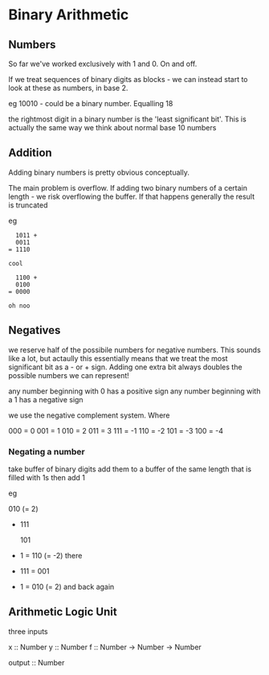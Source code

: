 # Binary Arithmetic

## Numbers
So far we've worked exclusively with 1 and 0. On and off.

If we treat sequences of binary digits as blocks - we can instead start to look
at these as numbers, in base 2.

eg 10010 - could be a binary number. Equalling 18

the rightmost digit in a binary number is the 'least significant bit'. This is
actually the same way we think about normal base 10 numbers

## Addition

Adding binary numbers is pretty obvious conceptually.

The main problem is overflow. If adding two binary numbers of a certain length -
we risk overflowing the buffer. If that happens generally the result is
truncated

eg

```
  1011 +
  0011
= 1110 

cool
```


```
  1100 +
  0100
= 0000   

oh noo
```

## Negatives

we reserve half of the possibile numbers for negative numbers. This sounds like
a lot, but actaully this essentially means that we treat the most significant
bit as a - or + sign. Adding one extra bit always doubles the possible numbers
we can represent!

any number beginning with 0 has a positive sign
any number beginning with a 1 has a negative sign

we use the negative complement system. Where

000 = 0
001 = 1
010 = 2
011 = 3
111 = -1
110 = -2
101 = -3
100 = -4

### Negating a number
take buffer of binary digits
add them to a buffer of the same length that is filled with 1s
then add 1 

eg

  010  (= 2)
+ 111

  101
+   1
= 110  (= -2) there
+ 111
= 001
+   1
= 010 (= 2)   and back again




## Arithmetic Logic Unit

three inputs

x :: Number
y :: Number
f :: Number -> Number -> Number

output :: Number


